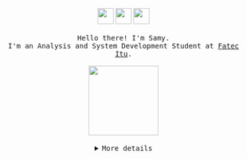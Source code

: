 
<div align="center">
  <section>
    <a target="_blank" href="https://wa.me/5599945446071"><img src="https://www.svgrepo.com/show/341430/whatsapp-social-media-network.svg" style="height:32px;"></a>
    <a target="_blank" href="mailto:samilylealofc@gmail?subject=&body="><img src="https://www.svgrepo.com/show/341384/gmail-email-mail-message.svg" style="height:32px;"></a>
    <a target="_blank" href="https://www.linkedin.com/in/samilyleal/"><img src="https://www.svgrepo.com/show/341393/linkedin-communication-social-media.svg" style="height:32px;"></a>
  </section>
  <br>
  <samp>
    Hello there! I'm Samy.
    <br>I'm an Analysis and System Development Student at <a target="_blank" href="https://fatecitu.cps.sp.gov.br/">Fatec Itu</a>.<br><br>
</samp>
  <img src="https://99gifshop.neocities.org/items/5/dolphin1.gif" width="140"/>
  <br>
  <br>
</div>

<details align="center">
  <summary>
    <samp>More details</samp>
  </summary>
  <samp align="left">
    <p>About me</p>
  <ul>
    <li>My current areas of interest are <strong>Web development</strong></li>
    <li>Ask me anything about <strong>Java</strong></li>
    <li>I am currently focused on learning Docker and Microservices Architecture</li>
    <li>Fun fact: I am a big fan of aquatic animals, also a sudoku lover!</li>
  </ul>
    <h4>My skills</h4>
    <p>
  <img src="https://skillicons.dev/icons?i=stackoverflow&theme=light">
  <img src="https://skillicons.dev/icons?i=java&theme=light">
  <img src="https://skillicons.dev/icons?i=spring&theme=light">
  <img src="https://skillicons.dev/icons?i=maven&theme=light">
<img src="https://skillicons.dev/icons?i=hibernate&theme=light">
<img src="https://skillicons.dev/icons?i=postgres&theme=light">
<img src="https://skillicons.dev/icons?i=figma&theme=light">
<img src="https://skillicons.dev/icons?i=html&theme=light">
<img src="https://skillicons.dev/icons?i=css&theme=light">
</p>
    </samp>
</details>
